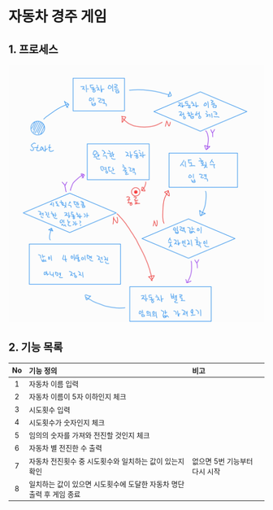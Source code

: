 # 자동차 경주 게임

## 1. 프로세스
![Racing Game process](./readme_images/racing_game_process.jpg "Racing Game process")

## 2. 기능 목록

|No|기능 정의|비고|
|:---:|:---|:---|
|1|자동차 이름 입력|
|2|자동차 이름이 5자 이하인지 체크|
|3|시도횟수 입력|
|4|시도횟수가 숫자인지 체크|
|5|임의의 숫자를 가져와 전진할 것인지 체크|
|6|자동차 별 전진한 수 출력|
|7|자동차 전진횟수 중 시도횟수와 일치하는 값이 있는지 확인|없으면 5번 기능부터 다시 시작|
|8|일치하는 값이 있으면 시도횟수에 도달한 자동차 명단 출력 후 게임 종료|